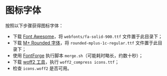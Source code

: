 # 图标字体

按照以下步骤获得图标字体：
- 下载 [Font Awesome](https://fontawesome.com/)，将 `webfonts/fa-solid-900.ttf` 文件置于此目录下；
- 下载 [M+ Rounded 字体](http://jikasei.me/font/rounded-mplus/about.html)，将 `rounded-mplus-1c-regular.ttf` 文件置于此目录下；
- 使用 [FontForge](https://fontforge.org/) 执行脚本 `merge.sh`（可能耗时略长，约数十秒）；
- 下载 [woff2 工具](https://github.com/google/woff2)，执行 `woff2_compress icons.ttf`；
- 检查 `icons.woff2` 是否可用。
